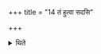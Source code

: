 +++
title = "14 तं हुत्वा सदसि"

+++

<details><summary>थिते</summary>

तं हुत्वा सदसि प्रत्यङ्मुखो भक्षयति भक्षेहीति यथालिङ्गम् १४
</details>
